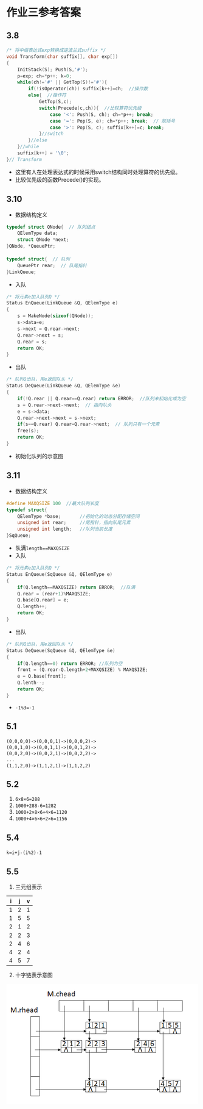# 作业三参考答案

## 3.8
```c
/* 将中缀表达式exp转换成逆波兰式suffix */
void Transform(char suffix[], char exp[])
{
    InitStack(S); Push(S,'#');
    p=exp; ch=*p++; k=0;
    while(ch!='#' || GetTop(S)!='#'){
        if(!isOperator(ch)) suffix[k++]=ch;  //操作数
        else{  //操作符
            GetTop(S,c);
            switch(Precede(c,ch)){  //比较算符优先级
                case '<': Push(S, ch); ch=*p++; break;
                case '=': Pop(S, e); ch=*p++; break;  // 脱括号
                case '>': Pop(S, c); suffix[k++]=c; break;
            }//switch
        }//else
    }//while
    suffix[k++] = '\0';
}// Transform
```

- 这里有人在处理表达式的时候采用switch结构同时处理算符的优先级。
- 比较优先级的函数Precede()的实现。

## 3.10
- 数据结构定义

```c
typedef struct QNode{  // 队列结点
    QElemType data;
    struct QNode *next;
}QNode, *QueuePtr;

typedef struct{  // 队列
    QueuePtr rear;  // 队尾指针
}LinkQueue;
```

- 入队
```c
/* 将元素e加入队列Q */
Status EnQueue(LinkQueue &Q, QElemType e)
{
    s = MakeNode(sizeof(QNode));
    s->data=e; 
    s->next = Q.rear->next;
    Q.rear->next = s;
    Q.rear = s;
    return OK;
}
```

- 出队
```c
/* 队列Q出队，用e返回队头 */
Status DeQueue(LinkQueue &Q, QElemType &e)
{
    if(!Q.rear || Q.rear==Q.rear) return ERROR;  //队列未初始化或为空
    s = Q.rear->next->next;  // 指向队头
    e = s->data;
    Q.rear->next->next = s->next;
    if(s==Q.rear) Q.rear=Q.rear->next;  // 队列只有一个元素
    free(s);
    return OK;
}
```

- 初始化队列的示意图

## 3.11
- 数据结构定义
```c
#define MAXQSIZE 100  //最大队列长度
typedef struct{
    QElemType *base;       //初始化的动态分配存储空间
    unsigned int rear;     //尾指针，指向队尾元素
    unsigned int length;   //队列当前长度 
}SqQueue;
```

- 队满`length==MAXQSIZE`
- 入队
```c
/* 将元素e加入队列Q */
Status EnQueue(SqQueue &Q, QElemType e)
{
    if(Q.length==MAXQSIZE) return ERROR;  //队满
    Q.rear = (rear+1)%MAXQSIZE;
    Q.base[Q.rear] = e;
    Q.length++;
    return OK;
}
```

- 出队
```c
/* 队列Q出队，用e返回队头 */
Status DeQueue(SqQueue &Q, QElemType &e)
{
    if(Q.length==0) return ERROR; //队列为空
    front = (Q.rear-Q.length+2+MAXQSIZE) % MAXQSIZE;
    e = Q.base[front];
    Q.lenth--;
    return OK;
}
```

- `-1%3=-1`

## 5.1
```
(0,0,0,0)->(0,0,0,1)->(0,0,0,2)->
(0,0,1,0)->(0,0,1,1)->(0,0,1,2)->
(0,0,2,0)->(0,0,2,1)->(0,0,2,2)->
...
(1,1,2,0)->(1,1,2,1)->(1,1,2,2)
```

## 5.2
1. `6×8×6=288`
2. `1000+288-6=1282`
3. `1000+2×8×6+4×6=1120`
4. `1000+4×6×6+2×6=1156`

## 5.4
`k=i+j-(i%2)-1`

## 5.5
1. 三元组表示

i | j | v
--|---|--
1 | 2 | 1
1 | 5 | 5
2 | 1 | 2
2 | 2 | 3
2 | 4 | 6
4 | 2 | 4
4 | 5 | 7

2. 十字链表示意图

![十字链表表示](./pic/5.5_1.png)
